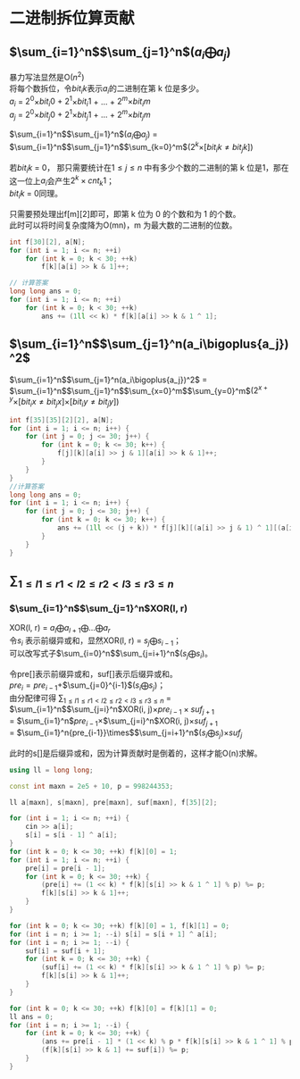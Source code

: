 # 二进制拆位算贡献


## $\sum_{i=1}^n$$\sum_{j=1}^n$($a_i$$\bigoplus$$a_j$)
暴力写法显然是O($n^2$)  
将每个数拆位，令$bit_ik$表示$a_i$的二进制在第 k 位是多少。  
$a_i$ = $2^0$$\times$$bit_i0$ + $2^1$$\times$$bit_i1$ + ... + $2^m\times$$bit_im$  
$a_j$ = $2^0$$\times$$bit_j0$ + $2^1$$\times$$bit_j1$ + ... + $2^m\times$$bit_jm$  

$\sum_{i=1}^n$$\sum_{j=1}^n$($a_i$$\bigoplus$$a_j$) = $\sum_{i=1}^n$$\sum_{j=1}^n$$\sum_{k=0}^m$($2^k\times$[${bit_ik}\not ={bit_jk}$])  

若$bit_ik$ = 0， 那只需要统计在$1\leqslant{j}\leqslant{n}$ 中有多少个数的二进制的第 k 位是1，那在这一位上$a_i$会产生$2^k\times{cnt_k1}$；  
$bit_ik$ = 0同理。  

只需要预处理出f[m][2]即可，即第 k 位为 0 的个数和为 1 的个数。  
此时可以将时间复杂度降为O(mn)，m 为最大数的二进制的位数。

``` c++
int f[30][2], a[N];
for (int i = 1; i <= n; ++i) 
    for (int k = 0; k < 30; ++k)
        f[k][a[i] >> k & 1]++;

// 计算答案
long long ans = 0;
for (int i = 1; i <= n; ++i) 
    for (int k = 0; k < 30; ++k)
        ans += (1ll << k) * f[k][a[i] >> k & 1 ^ 1];
```

## $\sum_{i=1}^n$$\sum_{j=1}^n(a_i\bigoplus{a_j})^2$
$\sum_{i=1}^n$$\sum_{j=1}^n(a_i\bigoplus{a_j})^2$ = $\sum_{i=1}^n$$\sum_{j=1}^n$$\sum_{x=0}^m$$\sum_{y=0}^m$$(2^{x+y}\times$[${bit_ix}\not ={bit_jx}$]$\times$$[bit_iy \not ={bit_jy}]$)

``` c++
int f[35][35][2][2], a[N];
for (int i = 1; i <= n; i++) {
    for (int j = 0; j <= 30; j++) {
        for (int k = 0; k <= 30; k++) {
            f[j][k][a[i] >> j & 1][a[i] >> k & 1]++;
        }
    }
}
//计算答案
long long ans = 0;
for (int i = 1; i <= n; i++) {
    for (int j = 0; j <= 30; j++) {
        for (int k = 0; k <= 30; k++) {
            ans += (1ll << (j + k)) * f[j][k][(a[i] >> j & 1) ^ 1][(a[i] >> k & 1) ^ 1];
        }
    }
}
```


## $\sum_{1\leqslant{l1}\leqslant{r1}\lt{l2}\leqslant{r2}\lt{l3}\leqslant{r3}\leqslant{n}}$
### $\sum_{i=1}^n$$\sum_{j=1}^n$XOR(l, r)
XOR(l, r) = $a_l\bigoplus{a_{l+1}}\bigoplus ... \bigoplus{a_r}$  
令$s_i$ 表示前缀异或和，显然XOR(l, r) = $s_j\bigoplus{s_{i-1}}$；  
可以改写式子$\sum_{i=0}^n$$\sum_{j=i+1}^n$$(s_j\bigoplus{s_i})$。  

令pre[]表示前缀异或和，suf[]表示后缀异或和。  
$pre_i = pre_{i-1}+$$\sum_{j=0}^{i-1}$($s_i\bigoplus{s_j}$)；  
由分配律可得
$\sum_{1\leqslant{l1}\leqslant{r1}\lt{l2}\leqslant{r2}\lt{l3}\leqslant{r3}\leqslant{n}}$ = $\sum_{i=1}^n$$\sum_{j=i}^n$XOR(i, j)$\times{pre_{i-1}}\times{suf_{j+1}}$   
= $\sum_{i=1}^n$$pre_{i-1}\times$$\sum_{j=i}^n$XOR(i, j)$\times{suf_{j+1}}$    
= $\sum_{i=1}^n{pre_{i-1}}\times$$\sum_{j=i+1}^n$($s_i\bigoplus{s_j}$)$\times{suf_j}$ 

此时的s[]是后缀异或和，因为计算贡献时是倒着的，这样才能O(n)求解。  

``` c++
using ll = long long;

const int maxn = 2e5 + 10, p = 998244353;

ll a[maxn], s[maxn], pre[maxn], suf[maxn], f[35][2];

for (int i = 1; i <= n; ++i) {
    cin >> a[i];
    s[i] = s[i - 1] ^ a[i]; 
}
for (int k = 0; k <= 30; ++k) f[k][0] = 1;
for (int i = 1; i <= n; ++i) {
    pre[i] = pre[i - 1];
    for (int k = 0; k <= 30; ++k) {
        (pre[i] += (1 << k) * f[k][s[i] >> k & 1 ^ 1] % p) %= p;
        f[k][s[i] >> k & 1]++;
    }
}

for (int k = 0; k <= 30; ++k) f[k][0] = 1, f[k][1] = 0;
for (int i = n; i >= 1; --i) s[i] = s[i + 1] ^ a[i];
for (int i = n; i >= 1; --i) {
    suf[i] = suf[i + 1];
    for (int k = 0; k <= 30; ++k) {
        (suf[i] += (1 << k) * f[k][s[i] >> k & 1 ^ 1] % p) %= p;
        f[k][s[i] >> k & 1]++;
    }
}

for (int k = 0; k <= 30; ++k) f[k][0] = f[k][1] = 0;
ll ans = 0;
for (int i = n; i >= 1; --i) {
    for (int k = 0; k <= 30; ++k) {
        (ans += pre[i - 1] * (1 << k) % p * f[k][s[i] >> k & 1 ^ 1] % p) %= p;
        (f[k][s[i] >> k & 1] += suf[i]) %= p;
    }
}
```